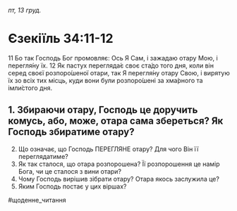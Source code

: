 
_пт, 13 груд._

# Єзекіїль 34:11-12
11 Бо так Господь Бог промовляє: Ось Я Сам, і зажадаю отару Мою, і перегля́ну їх.
12 Як пастух перегляда́є своє ста́до того дня, коли він серед своєї розпоро́шеної отари, так Я перегля́ну отару Свою, і вирятую їх зо всіх тих місць, куди вони були розпоро́шені за хма́рного та імли́стого дня.

## 1. Збираючи отару, Господь це доручить комусь, або, може, отара сама збереться? Як Господь збиратиме отару?
2. Що означає, що Господь ПЕРЕГЛЯНЕ отару? Для чого Він її переглядатиме?
3. Як так сталося, що отара розпорошена? Її розпорошення це намір Бога, чи це сталося з вини отари?
4. Чому Господь вирішив зібрати отару? Отара якось заслужила це?
5. Яким Господь постає у цих віршах?

#щоденне_читання
